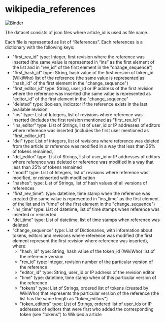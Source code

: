 # wikipedia_references

[![Binder](https://notebooks.gesis.org/binder/badge_logo.svg)](https://notebooks.gesis.org/binder/v2/gh/gesiscss/wikipedia_references/master)


The dataset consists of json files where article_id is used as file name.

Each file is represented as list of “References”. Each references is a dictionary with the following keys:
* "first_rev_id" type: Integer, first revision where the reference was inserted (the same value is represented in “ins” as the first element of the list and in "rev_id" of the first element in the "change_sequence")
* "first_hash_id" type: String, hash value of the first version of token_id (WikiWho) list of the reference (the same value is represented as "hash_id" of the first element in the "change_sequence")
* "first_editor_id"  type: String, user_id or IP address of the first revision where the reference was inserted (the same value is represented as "editor_id" of the first element in the "change_sequence" 
* "deleted" type: Boolean, indicator if the reference exists in the last available revision
* "ins" type: List of Integers, list of revisions where reference was inserted (includes the first revision mentioned as "first_rev_id")
* "ins_editor" type: List of Strings, list of user_id or IP addresses of editors where reference was inserted (includes the first user mentioned as "first_editor_id")
* "del" type: List of Integers, list of revisions where reference was deleted from the article or reference was modified in a way that less than 25% of tokens remained, 
* "del_editor“ type: List of Strings, list of user_id or IP addresses of editors where reference was deleted or reference was modified in a way that less than 25% of tokens remained 
* "modif" type: List of Integers, list of revisions where reference was modified, or reinserted with modification
* "hashes": type: List of Strings, list of hash values of all versions of references 
* "first_rev_time": type: datetime, time stamp when the reference was created (the same value is represented in "ins_time” as the first element of the list and in "time" of the first element in the "change_sequence")
* "ins_time" type: List of datetime, list of time stamps when reference was inserted or reinserted
* "del_time" type: List of datetime, list of time stamps when reference was deleted 
* "change_sequence" type: List of Dictionaries, with information about tokens, editors and revisions where reference was modified (the first element represent the first revision where reference was inserted), where:
  * "hash_id" type: String, hash value of the token_id (WikiWho) list of the reference version
  * "rev_id" type: Integer, revision number of the particular version of the reference
  * "editor_id" type: String, user_id or IP address of the revision editor
  * "time" type: datetime, time stamp when of this particular version of the reference
  * "tokens" type: List of Strings, ordered list of tokens (created by WikiWho) that represents the particular version of the reference (the list has the same length as "token_editors")
  * "token_editors" type: List of Strings, ordered list of user_ids or IP addresses of editors that were first who added the corresponding token (see "tokens") to Wikipedia article 
